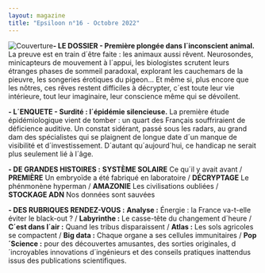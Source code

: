 ```yaml
---
layout: magazine
title: "Epsiloon n°16 - Octobre 2022"
---
```

![Couverture](/img/epsiloon-16.jpg)**- LE DOSSIER - Première plongée dans l´inconscient animal.** La preuve est en train d´être faite : les animaux aussi rêvent. Neurosondes, minicapteurs de mouvement à l´appui, les biologistes scrutent leurs étranges phases de sommeil paradoxal, explorant les cauchemars de la pieuvre, les songeries érotiques du pigeon... Et même si, plus encore que les nôtres, ces rêves restent difficiles à décrypter, c´est toute leur vie intérieure, tout leur imaginaire, leur conscience même qui se dévoilent. 

**- L´ENQUETE - Surdité : l´épidémie silencieuse.** La première étude épidémiologique vient de tomber : un quart des Français souffriraient de déficience auditive. Un constat sidérant, passé sous les radars, au grand dam des spécialistes qui se plaignent de longue date d´un manque de visibilité et d´investissement. D´autant qu´aujourd´hui, ce handicap ne serait plus seulement lié à l´âge. 

**- DE GRANDES HISTOIRES :** **SYSTÈME SOLAIRE**  Ce qu´il y avait avant / **PREMIÈRE** Un embryoïde a été fabriqué en laboratoire / **DÉCRYPTAGE**  Le phénmonène hyperman / **AMAZONIE**  Les civilisations oubliées / **STOCKAGE ADN**  Nos données sont sauvées

**- DES RUBRIQUES RENDEZ-VOUS :** **Analyse :** Énergie : la France va-t-elle éviter le black-out ? / **Labyrinthe :**  Le casse-tête du changement d´heure / **C´est dans l´air :**  Quand les tribus disparaissent / **Atlas :**  Les sols agricoles se compactent / **Big data :**  Chaque organe a ses cellules immunitaires / **Pop´Science :**  pour des découvertes amusantes, des sorties originales, d´incroyables innovations d´ingénieurs et des conseils pratiques inattendus issus des publications scientifiques. 